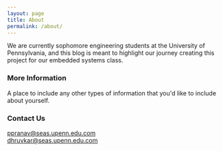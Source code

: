 ```yaml
---
layout: page
title: About
permalink: /about/
---
```

We are currently sophomore engineering students at the University of Pennsylvania, and this blog is meant to highlight our journey creating this project for our embedded systems class.

### More Information

A place to include any other types of information that you'd like to include about yourself.

### Contact Us

[ppranav@seas.upenn.edu.com](mailto:email@domain.com)\
[dhruvkar@seas.upenn.edu.com](mailto:email@domain.com)
